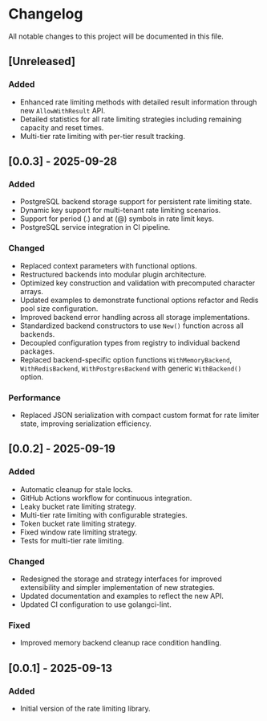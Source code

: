# Changelog

All notable changes to this project will be documented in this file.

## [Unreleased]

### Added
- Enhanced rate limiting methods with detailed result information through new `AllowWithResult` API.
- Detailed statistics for all rate limiting strategies including remaining capacity and reset times.
- Multi-tier rate limiting with per-tier result tracking.

## [0.0.3] - 2025-09-28

### Added
- PostgreSQL backend storage support for persistent rate limiting state.
- Dynamic key support for multi-tenant rate limiting scenarios.
- Support for period (.) and at (@) symbols in rate limit keys.
- PostgreSQL service integration in CI pipeline.

### Changed
- Replaced context parameters with functional options.
- Restructured backends into modular plugin architecture.
- Optimized key construction and validation with precomputed character arrays.
- Updated examples to demonstrate functional options refactor and Redis pool size configuration.
- Improved backend error handling across all storage implementations.
- Standardized backend constructors to use `New()` function across all backends.
- Decoupled configuration types from registry to individual backend packages.
- Replaced backend-specific option functions `WithMemoryBackend`, `WithRedisBackend`, `WithPostgresBackend`
  with generic `WithBackend()` option.

### Performance
- Replaced JSON serialization with compact custom format for rate limiter state, improving serialization efficiency.

## [0.0.2] - 2025-09-19

### Added
- Automatic cleanup for stale locks.
- GitHub Actions workflow for continuous integration.
- Leaky bucket rate limiting strategy.
- Multi-tier rate limiting with configurable strategies.
- Token bucket rate limiting strategy.
- Fixed window rate limiting strategy.
- Tests for multi-tier rate limiting.

### Changed
- Redesigned the storage and strategy interfaces for improved extensibility and simpler implementation of new strategies.
- Updated documentation and examples to reflect the new API.
- Updated CI configuration to use golangci-lint.

### Fixed
- Improved memory backend cleanup race condition handling.

## [0.0.1] - 2025-09-13

### Added
- Initial version of the rate limiting library.
